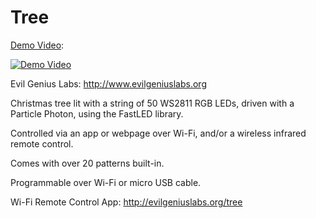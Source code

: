 # Tree

[Demo Video](https://youtu.be/xc4W26HInwM):

[![Demo Video](http://img.youtube.com/vi/xc4W26HInwM/0.jpg)](https://youtu.be/xc4W26HInwM)

Evil Genius Labs: http://www.evilgeniuslabs.org

Christmas tree lit with a string of 50 WS2811 RGB LEDs, driven with a Particle Photon, using the FastLED library.

Controlled via an app or webpage over Wi-Fi, and/or a wireless infrared remote control.

Comes with over 20 patterns built-in.

Programmable over Wi-Fi or micro USB cable.

Wi-Fi Remote Control App: http://evilgeniuslabs.org/tree
